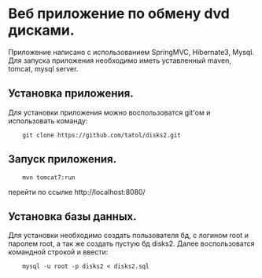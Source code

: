 # Веб приложение по обмену dvd дисками.
Приложение написано с использованием SpringMVC, Hibernate3, Mysql.
Для запуска приложения необходимо иметь уставленный maven, tomcat, mysql server.
## Установка приложения.
Для установки приложения можно воспользоватся git'ом и использовать команду:
```
	git clone https://github.com/tatol/disks2.git
```
## Запуск приложения.
```
	mvn tomcat7:run
```
перейти по ссылке http://localhost:8080/
## Установка базы данных.
Для установки необходимо создать пользователя бд, с логином root и паролем root, а так же создать пустую бд disks2. 
Далее воспользоватся командной строкой и ввести:
```
	mysql -u root -p disks2 < disks2.sql
```

